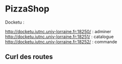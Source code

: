 # PizzaShop

Docketu : 

http://docketu.iutnc.univ-lorraine.fr:18250/ : adminer
http://docketu.iutnc.univ-lorraine.fr:18251/ : catalogue
http://docketu.iutnc.univ-lorraine.fr:18252/ : commande

## Curl des routes
